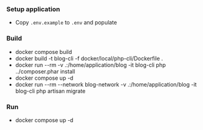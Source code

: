 ### Setup application
- Copy `.env.example` to `.env` and populate

### Build
- docker compose build
- docker build -t blog-cli -f docker/local/php-cli/Dockerfile .
- docker run --rm -v .:/home/application/blog -it blog-cli php ../composer.phar install
- docker compose up -d
- docker run --rm --network blog-network -v .:/home/application/blog -it blog-cli php artisan migrate

### Run
- docker compose up -d
